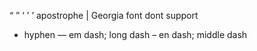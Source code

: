 “ ”
‘ ’
ʼ apostrophe | Georgia font dont support
- hyphen 
— em dash; long dash
– en dash; middle dash